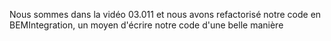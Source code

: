 Nous sommes dans la vidéo 03.011 et nous avons refactorisé notre code en BEMIntegration, un moyen d'écrire notre code d'une belle manière
